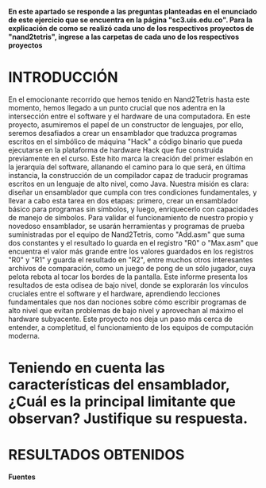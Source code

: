 **En este apartado se responde a las preguntas planteadas en el enunciado de este ejercicio que se encuentra en la página "sc3.uis.edu.co". 
Para la explicación de como se realizó cada uno de los respectivos proyectos de "nand2tetris", ingrese a las carpetas de cada uno de los respectivos proyectos**

# INTRODUCCIÓN
En el emocionante recorrido que hemos tenido en Nand2Tetris hasta este momento, hemos llegado a un punto crucial que nos adentra en la intersección entre el software y el hardware de una computadora. En este proyecto, asumiremos el papel de un constructor de lenguajes, por ello, seremos desafiados a crear un ensamblador que traduzca programas escritos en el simbólico de máquina "Hack" a código binario que pueda ejecutarse en la plataforma de hardware Hack que fue construida previamente en el curso. Este hito marca la creación del primer eslabón en la jerarquía del software, allanando el camino para lo que será, en última instancia, la construcción de un compilador capaz de traducir programas escritos en un lenguaje de alto nivel, como Java. Nuestra misión es clara: diseñar un ensamblador que cumpla con tres condiciones fundamentales, y llevar a cabo esta tarea en dos etapas: primero, crear un ensamblador básico para programas sin símbolos, y luego, enriquecerlo con capacidades de manejo de símbolos. Para validar el funcionamiento de nuestro propio y novedoso ensamblador, se usarán herramientas y programas de prueba suministradas por el equipo de Nand2Tetris, como "Add.asm" que suma dos constantes y el resultado lo guarda en el registro "R0" o "Max.asm" que encuentra el valor más grande entre los valores guardados en los registros "R0" y "R1" y guarda el resultado en "R2", entre muchos otros interesantes archivos de comparación, como un juego de pong de un sólo jugador, cuya pelota rebota al tocar los bordes de la pantalla. Este informe presenta los resultados de esta odisea de bajo nivel, donde se explorarán los vínculos cruciales entre el software y el hardware, aprendiendo lecciones fundamentales que nos dan nociones sobre cómo escribir programas de alto nivel que evitan problemas de bajo nivel y aprovechan al máximo el hardware subyacente. Este proyecto nos deja un paso más cerca de entender, a completitud, el funcionamiento de los equipos de computación moderna.

# Teniendo en cuenta las características del ensamblador, ¿Cuál es la principal limitante que observan? Justifique su respuesta.



# RESULTADOS OBTENIDOS


**Fuentes**